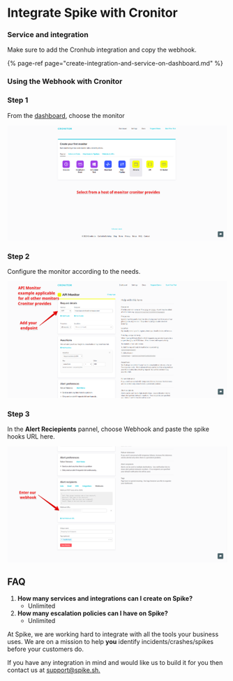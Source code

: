# Integrate Spike with Cronitor

### Service and integration

Make sure to add the Cronhub integration and copy the webhook. 

{% page-ref page="create-integration-and-service-on-dashboard.md" %}



### Using the Webhook with Cronitor

### Step 1

From the [dashboard](https://cronitor.io/dashboard), choose the monitor

![Select a Monitor](../.gitbook/assets/cronitor-1.png)

### Step 2

Configure the monitor according to the needs.

![](../.gitbook/assets/cronitor-2.png)





### Step 3

In the **Alert Reciepients** pannel, choose Webhook and paste the spike hooks URL here.

![Paste the Webhook URL](../.gitbook/assets/cronitor-3.png)



## FAQ

1. **How many services and integrations can I create on Spike?**
   * Unlimited
2. **How many escalation policies can I have on Spike?**
   * Unlimited

At Spike, we are working hard to integrate with all the tools your business uses. We are on a mission to help **you** identify incidents/crashes/spikes before your customers do.

If you have any integration in mind and would like us to build it for you then contact us at [support@spike.sh.](mailto:support@spike.sh)

